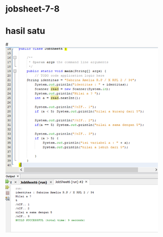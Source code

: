 # jobsheet-7-8
# hasil satu
#![AltText](https://github.com/sabrinaamelia07/jobsheet-7-8/blob/master/Capture%202%20(input%205).PNG "hasil satu")
